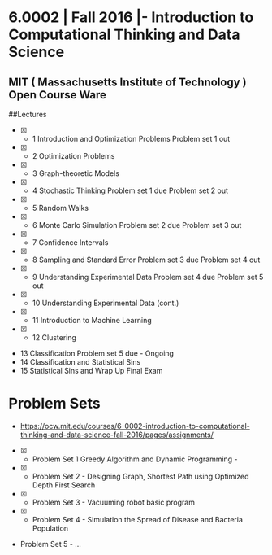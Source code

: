 
# 6.0002 | Fall 2016 |- Introduction to Computational Thinking and Data Science
## MIT ( Massachusetts Institute of Technology )  Open Course Ware 

##Lectures 
- [x] * 1 	Introduction and Optimization Problems 	Problem set 1 out 
- [x] * 2 	Optimization Problems 	  
- [x] * 3 	Graph-theoretic Models 	 
- [x] * 4 	Stochastic Thinking 	Problem set 1 due Problem set 2 out 
- [x] * 5 	Random Walks 	
- [x] * 6 	Monte Carlo Simulation 	Problem set 2 due Problem set 3 out 
- [x] * 7 	Confidence Intervals 	 
- [x] * 8 	Sampling and Standard Error 	Problem set 3 due Problem set 4 out 
- [x] * 9 	Understanding Experimental Data 	Problem set 4 due Problem set 5 out
- [x] * 10 	Understanding Experimental Data (cont.) 	 
- [x] * 11 	Introduction to Machine Learning 	 
- [x] * 12 	Clustering 	
* 13 	Classification 	Problem set 5 due - Ongoing
* 14 	Classification and Statistical Sins 	 
* 15 	Statistical Sins and Wrap Up 	Final Exam

# Problem Sets 
- https://ocw.mit.edu/courses/6-0002-introduction-to-computational-thinking-and-data-science-fall-2016/pages/assignments/
- [x] * Problem Set 1 Greedy Algorithm and Dynamic Programming -
- [x] * Problem Set 2 - Designing Graph, Shortest Path using Optimized Depth First Search  
- [x] * Problem Set 3 - Vacuuming robot basic program
- [x] * Problem Set 4 - Simulation the Spread of Disease and Bacteria Population 
* Problem Set 5 - ...
